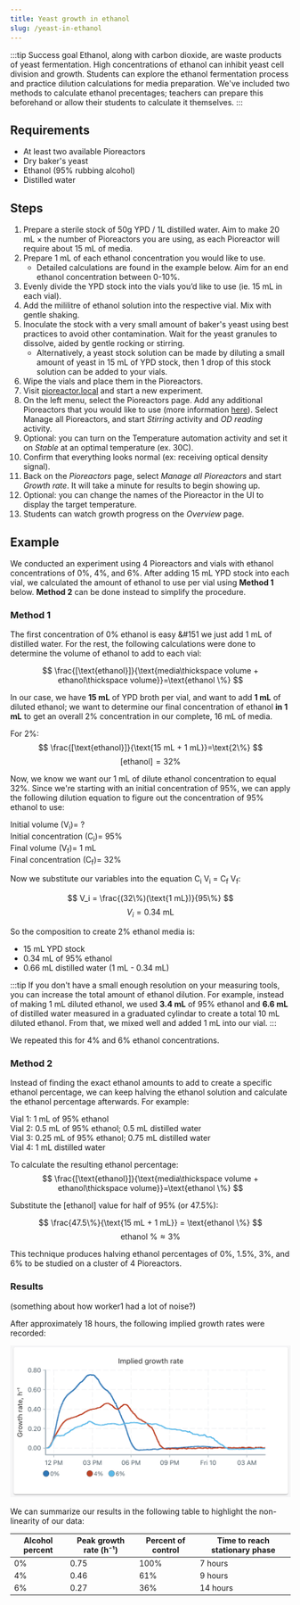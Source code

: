 ```yaml
---
title: Yeast growth in ethanol
slug: /yeast-in-ethanol
---
```

:::tip Success goal 
Ethanol, along with carbon dioxide, are waste products of yeast fermentation. High concentrations of ethanol can inhibit yeast cell division and growth. Students can explore the ethanol fermentation process and practice dilution calculations for media preparation. We've included two methods to calculate ethanol precentages; teachers can prepare this beforehand or allow their students to calculate it themselves.
:::


## Requirements 
*   At least two available Pioreactors
*   Dry baker's yeast
*	Ethanol (95% rubbing alcohol) 
*	Distilled water 

## Steps 
1. Prepare a sterile stock of 50g YPD / 1L distilled water. Aim to make 20 mL × the number of Pioreactors you are using, as each Pioreactor will require about 15 mL of media.
2. Prepare 1 mL of each ethanol concentration you would like to use.  
   * Detailed calculations are found in the example below. Aim for an end ethanol concentration between 0-10%. 
3. Evenly divide the YPD stock into the vials you’d like to use (ie. 15 mL in each vial). 
4. Add the mililitre of ethanol solution into the respective vial. Mix with gentle shaking. 
5. Inoculate the stock with a very small amount of baker's yeast using best practices to avoid other contamination. Wait for the yeast granules to dissolve, aided by gentle rocking or stirring.
   * Alternatively, a yeast stock solution can be made by diluting a small amount of yeast in 15 mL of YPD stock, then 1 drop of this stock solution can be added to your vials.
6. Wipe the vials and place them in the Pioreactors. 
7. Visit [pioreactor.local](http://pioreactor.local) and start a new experiment.
8. On the left menu, select the Pioreactors page. Add any additional Pioreactors that you would like to use (more information [here](/user-guide/create-cluster)). Select Manage all Pioreactors, and start _Stirring_ activity and _OD reading_ activity.
9. Optional: you can turn on the Temperature automation activity and set it on _Stable_ at an optimal temperature (ex. 30C). 
10. Confirm that everything looks normal (ex: receiving optical density signal).
11.	Back on the _Pioreactors_ page, select _Manage all Pioreactors_ and start _Growth rate_. It will take a minute for results to begin showing up. 
12. Optional: you can change the names of the Pioreactor in the UI to display the target temperature.
13. Students can watch growth progress on the _Overview_ page.

## Example

We conducted an experiment using 4 Pioreactors and vials with ethanol concentrations of 0%, 4%, and 6%. After adding 15 mL YPD stock into each vial, we calculated the amount of ethanol to use per vial using **Method 1** below. **Method 2** can be done instead to simplify the procedure. 

### Method 1

The first concentration of 0% ethanol is easy &#151 we just add 1 mL of distilled water. For the rest, the following calculations were done to determine the volume of ethanol to add to each vial: 

$$
\frac{[\text{ethanol}]}{\text{media\thickspace volume + ethanol\thickspace volume}}=\text{ethanol \%}
$$ 

In our case, we have **15 mL** of YPD broth per vial, and want to add **1 mL** of diluted ethanol; we want to determine our final concentration of ethanol **in 1 mL** to get an overall 2% concentration in our complete, 16 mL of media. 

For 2%: 
$$
\frac{[\text{ethanol}]}{\text{15 mL + 1 mL}}=\text{2\%}
$$
$$
[\text{ethanol}]=32\%
$$

Now, we know we want our 1 mL of dilute ethanol concentration to equal 32%. Since we're starting with an initial concentration of 95%, we can apply the following dilution equation to figure out the concentration of 95% ethanol to use: 
  
Initial volume (V<sub>i</sub>)= ?  
Initial concentration (C<sub>i</sub>)= 95%  
Final volume (V<sub>f</sub>)= 1 mL  
Final concentration (C<sub>f</sub>)= 32%  

Now we substitute our variables into the equation C<sub>i</sub> V<sub>i</sub> = C<sub>f</sub> V<sub>f</sub>:

$$
V_i = \frac{(32\%)(\text{1 mL})}{95\%}
$$ 
$$
V_i = \text{0.34 mL} 
$$

So the composition to create 2% ethanol media is: 
*	15 mL YPD stock 
*	0.34 mL of 95% ethanol 
*	0.66 mL distilled water (1 mL - 0.34 mL)

:::tip
If you don't have a small enough resolution on your measuring tools, you can increase the total amount of ethanol dilution. For example, instead of making 1 mL diluted ethanol, we used **3.4 mL** of 95% ethanol and **6.6 mL** of distilled water measured in a graduated cylindar to create a total 10 mL diluted ethanol. From that, we mixed well and added 1 mL into our vial.
:::

We repeated this for 4% and 6% ethanol concentrations. 

### Method 2

Instead of finding the exact ethanol amounts to add to create a specific ethanol percentage, we can keep halving the ethanol solution and calculate the ethanol percentage afterwards. For example:

Vial 1: 1 mL of 95% ethanol  
Vial 2: 0.5 mL of 95% ethanol; 0.5 mL distilled water  
Vial 3: 0.25 mL of 95% ethanol; 0.75 mL distilled water  
Vial 4: 1 mL distilled water  

To calculate the resulting ethanol percentage: 
$$
\frac{[\text{ethanol}]}{\text{media\thickspace volume + ethanol\thickspace volume}}=\text{ethanol \%}
$$ 

Substitute the [ethanol] value for half of 95% (or 47.5%):

$$
\frac{47.5\%}{\text{15 mL + 1 mL}} = \text{ethanol \%}
$$
$$
\text{ethanol \%} \approx 3\%
$$

This technique produces halving ethanol percentages of 0%, 1.5%, 3%, and 6% to be studied on a cluster of 4 Pioreactors. 

### Results 

(something about how worker1 had a lot of noise?) 

After approximately 18 hours, the following implied growth rates were recorded:

![](/img/experiments/ethanol_gr.png)

We can summarize our results in the following table to highlight the non-linearity of our data: 

|Alcohol percent|Peak growth rate (h⁻¹)|Percent of control|Time to reach stationary phase|
|--------------|---------------|------|--------------------|
|0%|0.75|100%|7 hours|
|4%|0.46|61%|9 hours|
|6%|0.27|36%|14 hours|


